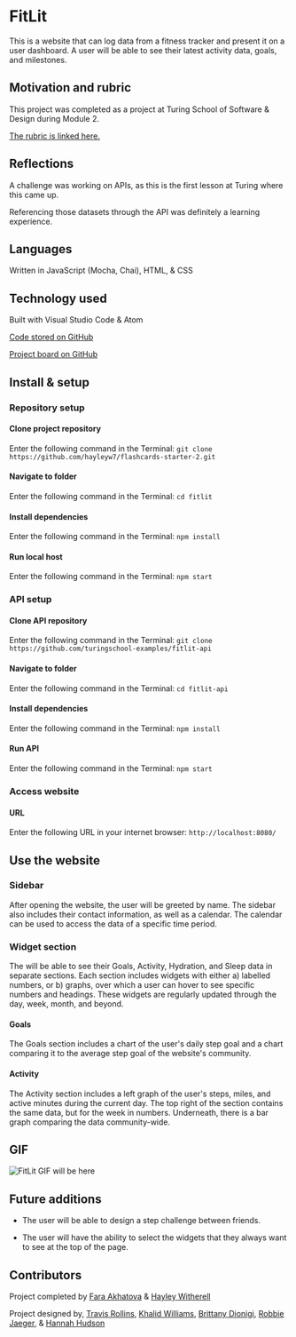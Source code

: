 # FitLit

This is a website that can log data from a fitness tracker and present it on a user dashboard. A user will be able to see their latest activity data, goals, and milestones.


## Motivation and rubric

This project was completed as a project at Turing School of Software & Design during Module 2.

[The rubric is linked here.](https://frontend.turing.edu/projects/fitlit.html)

## Reflections

A challenge was working on APIs, as this is the first lesson at Turing where this came up.

Referencing those datasets through the API was definitely a learning experience.

## Languages

Written in JavaScript (Mocha, Chai), HTML, & CSS

## Technology used

Built with Visual Studio Code & Atom

[Code stored on GitHub](https://github.com/hayleyw7/fitlit)

[Project board on GitHub](https://github.com/hayleyw7/fitlit/projects) 


## Install & setup
### Repository setup
#### Clone project repository

Enter the following command in the Terminal:
`git clone https://github.com/hayleyw7/flashcards-starter-2.git`

#### Navigate to folder

Enter the following command in the Terminal:
`cd fitlit`

#### Install dependencies

Enter the following command in the Terminal:
`npm install`

#### Run local host

Enter the following command in the Terminal:
`npm start`

### API setup

#### Clone API repository

Enter the following command in the Terminal:
`git clone https://github.com/turingschool-examples/fitlit-api`

#### Navigate to folder

Enter the following command in the Terminal:
`cd fitlit-api`

#### Install dependencies

Enter the following command in the Terminal:
`npm install`

#### Run API

Enter the following command in the Terminal:
`npm start`

### Access website

#### URL

Enter the following URL in your internet browser:
`http://localhost:8080/`

## Use the website

### Sidebar

After opening the website, the user will be greeted by name. The sidebar also includes their contact information, as well as a calendar. The calendar can be used to access the data of a specific time period.

### Widget section

The will be able to see their Goals, Activity, Hydration, and Sleep data in separate sections. Each section includes widgets with either a) labelled numbers, or b) graphs, over which a user can hover to see specific numbers and headings. These widgets are regularly updated through the day, week, month, and beyond.

#### Goals

The Goals section includes a chart of the user's daily step goal and a chart comparing it to the average step goal of the website's community.

#### Activity

The Activity section includes a left graph of the user's steps, miles, and active minutes during the current day. The top right of the section contains the same data, but for the week in numbers. Underneath, there is a bar graph comparing the data community-wide.



## GIF

<!-- replace this with a gif -->
![FitLit GIF will be here](assets/fitlit.gif) 

## Future additions

* The user will be able to design a step challenge between friends.

* The user will have the ability to select the widgets that they always want to see at the top of the page.

## Contributors

Project completed by [Fara Akhatova](https://github.com/Fakhatova) & [Hayley Witherell](https://github.com/hayleyw7)

Project designed by, [Travis Rollins](https://github.com/Kalikoze), [Khalid Williams](https://github.com/khalidwilliams), [Brittany Dionigi](https://github.com/brittanydionigi), [Robbie Jaeger](https://github.com/robbiejaeger), & [Hannah Hudson](https://github.com/hannahhch) 